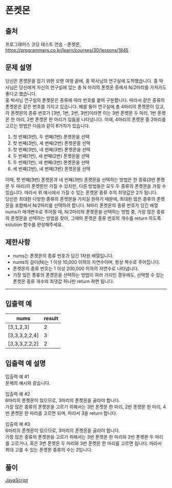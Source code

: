 # 폰켓몬

## 출처

프로그래머스 코딩 테스트 연습 - 폰켓몬, https://programmers.co.kr/learn/courses/30/lessons/1845

## 문제 설명

당신은 폰켓몬을 잡기 위한 오랜 여행 끝에, 홍 박사님의 연구실에 도착했습니다. 홍 박사님은 당신에게 자신의 연구실에 있는 총 N 마리의 폰켓몬 중에서 N/2마리를 가져가도 좋다고 했습니다.  
홍 박사님 연구실의 폰켓몬은 종류에 따라 번호를 붙여 구분합니다. 따라서 같은 종류의 폰켓몬은 같은 번호를 가지고 있습니다. 예를 들어 연구실에 총 4마리의 폰켓몬이 있고, 각 폰켓몬의 종류 번호가 \[3번, 1번, 2번, 3번\]이라면 이는 3번 폰켓몬 두 마리, 1번 폰켓몬 한 마리, 2번 폰켓몬 한 마리가 있음을 나타냅니다. 이때, 4마리의 폰켓몬 중 2마리를 고르는 방법은 다음과 같이 6가지가 있습니다.

1.  첫 번째(3번), 두 번째(1번) 폰켓몬을 선택
2.  첫 번째(3번), 세 번째(2번) 폰켓몬을 선택
3.  첫 번째(3번), 네 번째(3번) 폰켓몬을 선택
4.  두 번째(1번), 세 번째(2번) 폰켓몬을 선택
5.  두 번째(1번), 네 번째(3번) 폰켓몬을 선택
6.  세 번째(2번), 네 번째(3번) 폰켓몬을 선택

이때, 첫 번째(3번) 폰켓몬과 네 번째(3번) 폰켓몬을 선택하는 방법은 한 종류(3번 폰켓몬 두 마리)의 폰켓몬만 가질 수 있지만, 다른 방법들은 모두 두 종류의 폰켓몬을 가질 수 있습니다. 따라서 위 예시에서 가질 수 있는 폰켓몬 종류 수의 최댓값은 2가 됩니다.  
당신은 최대한 다양한 종류의 폰켓몬을 가지길 원하기 때문에, 최대한 많은 종류의 폰켓몬을 포함해서 N/2마리를 선택하려 합니다. N마리 폰켓몬의 종류 번호가 담긴 배열 nums가 매개변수로 주어질 때, N/2마리의 폰켓몬을 선택하는 방법 중, 가장 많은 종류의 폰켓몬을 선택하는 방법을 찾아, 그때의 폰켓몬 종류 번호의 개수를 return 하도록 solution 함수를 완성해주세요.

## 제한사항

*   nums는 폰켓몬의 종류 번호가 담긴 1차원 배열입니다.
*   nums의 길이(N)는 1 이상 10,000 이하의 자연수이며, 항상 짝수로 주어집니다.
*   폰켓몬의 종류 번호는 1 이상 200,000 이하의 자연수로 나타냅니다.
*   가장 많은 종류의 폰켓몬을 선택하는 방법이 여러 가지인 경우에도, 선택할 수 있는 폰켓몬 종류 개수의 최댓값 하나만 return 하면 됩니다.

* * *

## 입출력 예

| nums | result |
| --- | --- |
| \[3,1,2,3\] | 2 |
| \[3,3,3,2,2,4\] | 3 |
| \[3,3,3,2,2,2\] | 2 |

## 입출력 예 설명

입출력 예 #1  
문제의 예시와 같습니다.

입출력 예 #2  
6마리의 폰켓몬이 있으므로, 3마리의 폰켓몬을 골라야 합니다.  
가장 많은 종류의 폰켓몬을 고르기 위해서는 3번 폰켓몬 한 마리, 2번 폰켓몬 한 마리, 4번 폰켓몬 한 마리를 고르면 되며, 따라서 3을 return 합니다.

입출력 예 #3  
6마리의 폰켓몬이 있으므로, 3마리의 폰켓몬을 골라야 합니다.  
가장 많은 종류의 폰켓몬을 고르기 위해서는 3번 폰켓몬 한 마리와 2번 폰켓몬 두 마리를 고르거나, 혹은 3번 폰켓몬 두 마리와 3번 폰켓몬 한 마리를 고르면 됩니다. 따라서 최대 고를 수 있는 폰켓몬 종류의 수는 2입니다.

## 풀이

[JavaScript](./Ponketmon.js)

